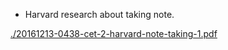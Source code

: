 * Harvard research about taking note.

[./20161213-0438-cet-2-harvard-note-taking-1.pdf](./20161213-0438-cet-2-harvard-note-taking-1.pdf)